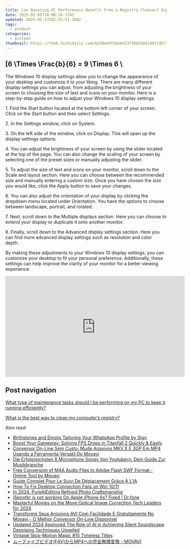 ```yaml
---
title: Can Boosting PC Performance Benefit From a Registry Cleaner? Exploring Options with YL Computing's Solutions
date: 2025-02-05T18:08:34.724Z
updated: 2025-02-13T02:25:51.368Z
tags:
  - product
categories:
  - pcclean
thumbnail: https://thmb.techidaily.com/8a38e69f6bb6d23740b2b061d8fc927f2b1d57e63f504706f437480fcde8cc73.jpg
---
```


## \[6 \Times \Frac{b}{6} = 9 \Times 6 \

The Windows 10 display settings allow you to change the appearance of your desktop and customize it to your liking. There are many different display settings you can adjust, from adjusting the brightness of your screen to choosing the size of text and icons on your monitor. Here is a step-by-step guide on how to adjust your Windows 10 display settings. 

1\. Find the Start button located at the bottom left corner of your screen. Click on the Start button and then select Settings.

2\. In the Settings window, click on System.

3\. On the left side of the window, click on Display. This will open up the display settings options. 

4\. You can adjust the brightness of your screen by using the slider located at the top of the page. You can also change the scaling of your screen by selecting one of the preset sizes or manually adjusting the slider.

5\. To adjust the size of text and icons on your monitor, scroll down to the Scale and layout section. Here you can choose between the recommended size and manually entering a custom size. Once you have chosen the size you would like, click the Apply button to save your changes.

6\. You can also adjust the orientation of your display by clicking the dropdown menu located under Orientation. You have the options to choose between landscape, portrait, and rotated.

7\. Next, scroll down to the Multiple displays section. Here you can choose to extend your display or duplicate it onto another monitor.

8\. Finally, scroll down to the Advanced display settings section. Here you can find more advanced display settings such as resolution and color depth. 

By making these adjustments to your Windows 10 display settings, you can customize your desktop to fit your personal preference. Additionally, these settings can help improve the clarity of your monitor for a better viewing experience.

<!-- affiliate ads begin -->
<iframe width="560" height="315" src="https://www.youtube.com/embed/9wiIVztRIqQ?si=GBgdwQ78k5hbeFDv" title="YouTube video player" frameborder="0" allow="accelerometer; autoplay; clipboard-write; encrypted-media; gyroscope; picture-in-picture; web-share" referrerpolicy="strict-origin-when-cross-origin" allowfullscreen></iframe>
<!-- affiliate ads end -->

## Post navigation

[What type of maintenance tasks should I be performing on my PC to keep it running efficiently?](https://tools.techidaily.com/pcclean/products/)

[What is the best way to clean my computer’s registry?](https://tools.techidaily.com/pcclean/products/)

<ins class="adsbygoogle"
     style="display:block"
     data-ad-format="autorelaxed"
     data-ad-client="ca-pub-7571918770474297"
     data-ad-slot="1223367746"></ins>

<ins class="adsbygoogle"
     style="display:block"
     data-ad-client="ca-pub-7571918770474297"
     data-ad-slot="8358498916"
     data-ad-format="auto"
     data-full-width-responsive="true"></ins>

<span class="atpl-alsoreadstyle">Also read:</span>
<div><ul>
<li><a href="https://article-posts.techidaily.com/birthstones-and-emojis-tailoring-your-whatsapp-profile-by-sign/"><u>Birthstones and Emojis Tailoring Your WhatsApp Profile by Sign</u></a></li>
<li><a href="https://win-answers.techidaily.com/boost-your-gameplay-solving-fps-drops-in-titanfall-2-quickly-and-easily/"><u>Boost Your Gameplay: Solving FPS Drops in Titanfall 2 Quickly & Easily</u></a></li>
<li><a href="https://discover-able.techidaily.com/conversor-on-line-sem-custo-mude-arquivos-mkv-e-e-3gp-em-mp4-usando-a-ferramenta-versatil-do-movavi/"><u>Conversor On-Line Sem Custo: Mude Arquivos MKV E E 3GP Em MP4 Usando a Ferramenta Versátil Do Movavi</u></a></li>
<li><a href="https://discover-able.techidaily.com/die-erfolgreichsten-8-microphone-songs-von-youtubern-dein-guide-zur-musikbranche/"><u>Die Erfolgreichsten 8 Microphone Songs Von Youtubern: Dein Guide Zur Musikbranche</u></a></li>
<li><a href="https://discover-able.techidaily.com/free-conversion-of-m4a-audio-files-to-adobe-flash-swf-format-online-tool-by-movavi/"><u>Free Conversion of M4A Audio Files to Adobe Flash SWF Format - Online Tool by Movavi</u></a></li>
<li><a href="https://discover-able.techidaily.com/guide-complet-pour-le-suivi-de-deplacement-grace-a-lia/"><u>Guide Complet Pour Le Suivi De Déplacement Grâce À L'IA</u></a></li>
<li><a href="https://win11.techidaily.com/how-to-fix-desktop-connection-fails-on-win-1011/"><u>How To Fix Desktop Connection Fails on Win 10/11</u></a></li>
<li><a href="https://fox-direct.techidaily.com/in-2024-pureaiediting-refined-photo-craftsmanship/"><u>In 2024, PureAiEditing Refined Photo Craftsmanship</u></a></li>
<li><a href="https://fake-location.techidaily.com/ispoofer-is-not-working-on-apple-iphone-6s-fixed-drfone-by-drfone-virtual-ios/"><u>iSpoofer is not working On Apple iPhone 6s? Fixed | Dr.fone</u></a></li>
<li><a href="https://extra-skills.techidaily.com/masterful-movies-on-the-move-optical-image-correction-tech-leaders-for-2024/"><u>Masterful Movies on the Move Optical Image Correction Tech Leaders for 2024</u></a></li>
<li><a href="https://discover-able.techidaily.com/transforme-seus-arquivos-avi-com-facilidade-e-gratuitamente-no-movavi-o-melhor-conversor-on-line-disponivel/"><u>Transforme Seus Arquivos AVI Com Facilidade E Gratuitamente No Movavi - O Melhor Conversor On-Line Disponível</u></a></li>
<li><a href="https://sound-tweaking.techidaily.com/updated-2024-approved-the-role-of-ai-in-achieving-silent-soundscape-denoising-techniques-unveiled/"><u>Updated 2024 Approved The Role of AI in Achieving Silent Soundscape Denoising Techniques Unveiled</u></a></li>
<li><a href="https://fox-blue.techidaily.com/vintage-stop-motion-magic-15-timeless-titles/"><u>Vintage Stop-Motion Magic #15 Timeless Titles</u></a></li>
<li><a href="https://discover-able.techidaily.com/f4vmp4-movavi/"><u>ムーファイブビデオ(F4V)からMP4への完全無償変換 - MOVAVI</u></a></li>
</ul></div>

